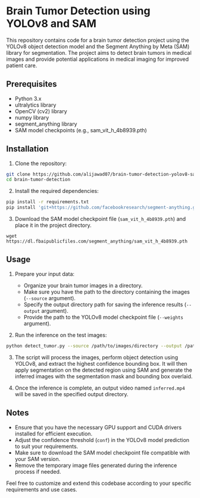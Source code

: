 # Brain Tumor Detection using YOLOv8 and SAM

This repository contains code for a brain tumor detection project using the YOLOv8 object detection model and the Segment Anything by Meta (SAM) library for segmentation. The project aims to detect brain tumors in medical images and provide potential applications in medical imaging for improved patient care.

## Prerequisites
- Python 3.x
- ultralytics library
- OpenCV (cv2) library
- numpy library
- segment_anything library
- SAM model checkpoints (e.g., sam_vit_h_4b8939.pth)

## Installation
1. Clone the repository:

```bash
git clone https://github.com/alijawad07/brain-tumor-detection-yolov8-sam.git
cd brain-tumor-detection
```

2. Install the required dependencies:

```bash
pip install -r requirements.txt
pip install 'git+https://github.com/facebookresearch/segment-anything.git'
```

3. Download the SAM model checkpoint file (`sam_vit_h_4b8939.pth`) and place it in the project directory.
```
wget https://dl.fbaipublicfiles.com/segment_anything/sam_vit_h_4b8939.pth
```

## Usage
1. Prepare your input data:
   - Organize your brain tumor images in a directory.
   - Make sure you have the path to the directory containing the images (`--source` argument).
   - Specify the output directory path for saving the inference results (`--output` argument).
   - Provide the path to the YOLOv8 model checkpoint file (`--weights` argument).

2. Run the inference on the test images:

```bash
python detect_tumor.py --source /path/to/images/directory --output /path/to/save/results --weights /path/to/yolov8/checkpoint
```

3. The script will process the images, perform object detection using YOLOv8, and extract the highest confidence bounding box. It will then apply segmentation on the detected region using SAM and generate the inferred images with the segmentation mask and bounding box overlaid.

4. Once the inference is complete, an output video named `inferred.mp4` will be saved in the specified output directory.

## Notes
- Ensure that you have the necessary GPU support and CUDA drivers installed for efficient execution.
- Adjust the confidence threshold (`conf`) in the YOLOv8 model prediction to suit your requirements.
- Make sure to download the SAM model checkpoint file compatible with your SAM version.
- Remove the temporary image files generated during the inference process if needed.

Feel free to customize and extend this codebase according to your specific requirements and use cases.

